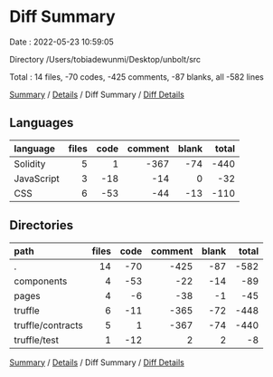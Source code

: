# Diff Summary

Date : 2022-05-23 10:59:05

Directory /Users/tobiadewunmi/Desktop/unbolt/src

Total : 14 files,  -70 codes, -425 comments, -87 blanks, all -582 lines

[Summary](results.md) / [Details](details.md) / Diff Summary / [Diff Details](diff-details.md)

## Languages
| language | files | code | comment | blank | total |
| :--- | ---: | ---: | ---: | ---: | ---: |
| Solidity | 5 | 1 | -367 | -74 | -440 |
| JavaScript | 3 | -18 | -14 | 0 | -32 |
| CSS | 6 | -53 | -44 | -13 | -110 |

## Directories
| path | files | code | comment | blank | total |
| :--- | ---: | ---: | ---: | ---: | ---: |
| . | 14 | -70 | -425 | -87 | -582 |
| components | 4 | -53 | -22 | -14 | -89 |
| pages | 4 | -6 | -38 | -1 | -45 |
| truffle | 6 | -11 | -365 | -72 | -448 |
| truffle/contracts | 5 | 1 | -367 | -74 | -440 |
| truffle/test | 1 | -12 | 2 | 2 | -8 |

[Summary](results.md) / [Details](details.md) / Diff Summary / [Diff Details](diff-details.md)